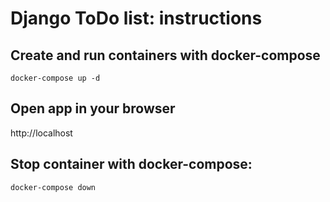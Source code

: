 # Django ToDo list: instructions

## Create and run containers with docker-compose

```
docker-compose up -d
```

## Open app in your browser 

http://localhost

## Stop container with docker-compose:

```
docker-compose down
```
